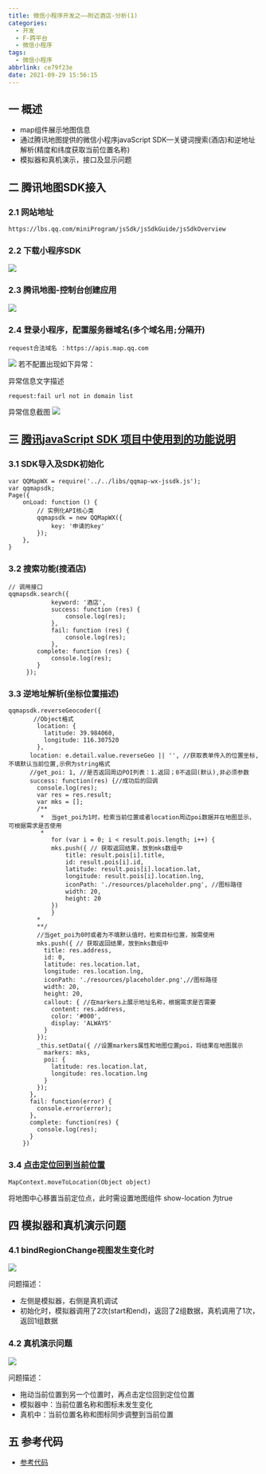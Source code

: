 ```yaml
---
title: 微信小程序开发之——附近酒店-分析(1)
categories:
  - 开发
  - F-跨平台
  - 微信小程序
tags:
  - 微信小程序
abbrlink: ce79f23e
date: 2021-09-29 15:56:15
---
```

## 一 概述

* map组件展示地图信息
* 通过腾讯地图提供的微信小程序javaScript SDK—关键词搜索(酒店)和逆地址解析(精度和纬度获取当前位置名称)
* 模拟器和真机演示，接口及显示问题

<!--more-->

## 二  腾讯地图SDK接入

### 2.1 网站地址

```
https://lbs.qq.com/miniProgram/jsSdk/jsSdkGuide/jsSdkOverview
```

### 2.2 下载小程序SDK
![][1]

### 2.3 腾讯地图-控制台创建应用
![][2]

### 2.4 登录小程序，配置服务器域名(多个域名用`;`分隔开)

```
request合法域名	：https://apis.map.qq.com
```
![][3]
若不配置出现如下异常：

异常信息文字描述

```
request:fail url not in domain list
```

异常信息截图
![][4]

## 三 [腾讯javaScript SDK 项目中使用到的功能说明][00]

### 3.1 SDK导入及SDK初始化

```
var QQMapWX = require('../../libs/qqmap-wx-jssdk.js');
var qqmapsdk;
Page({
    onLoad: function () {
        // 实例化API核心类
        qqmapsdk = new QQMapWX({
            key: '申请的key'
        });
    },
}    
```

### 3.2 搜索功能(搜酒店)

```
// 调用接口
qqmapsdk.search({
            keyword: '酒店',
            success: function (res) {
                console.log(res);
            },
            fail: function (res) {
                console.log(res);
            },
        complete: function (res) {
            console.log(res);
        }
     });
```

### 3.3 逆地址解析(坐标位置描述)

```
qqmapsdk.reverseGeocoder({
       //Object格式
        location: {
          latitude: 39.984060,
          longitude: 116.307520
        },
      location: e.detail.value.reverseGeo || '', //获取表单传入的位置坐标,不填默认当前位置,示例为string格式
      //get_poi: 1, //是否返回周边POI列表：1.返回；0不返回(默认),非必须参数
      success: function(res) {//成功后的回调
        console.log(res);
        var res = res.result;
        var mks = [];
        /**
         *  当get_poi为1时，检索当前位置或者location周边poi数据并在地图显示，可根据需求是否使用
         *
            for (var i = 0; i < result.pois.length; i++) {
            mks.push({ // 获取返回结果，放到mks数组中
                title: result.pois[i].title,
                id: result.pois[i].id,
                latitude: result.pois[i].location.lat,
                longitude: result.pois[i].location.lng,
                iconPath: './resources/placeholder.png', //图标路径
                width: 20,
                height: 20
            })
            }
        *
        **/
        //当get_poi为0时或者为不填默认值时，检索目标位置，按需使用
        mks.push({ // 获取返回结果，放到mks数组中
          title: res.address,
          id: 0,
          latitude: res.location.lat,
          longitude: res.location.lng,
          iconPath: './resources/placeholder.png',//图标路径
          width: 20,
          height: 20,
          callout: { //在markers上展示地址名称，根据需求是否需要
            content: res.address,
            color: '#000',
            display: 'ALWAYS'
          }
        });
        _this.setData({ //设置markers属性和地图位置poi，将结果在地图展示
          markers: mks,
          poi: {
            latitude: res.location.lat,
            longitude: res.location.lng
          }
        });
      },
      fail: function(error) {
        console.error(error);
      },
      complete: function(res) {
        console.log(res);
      }
    })
```

### 3.4 [点击定位回到当前位置][01]

```
MapContext.moveToLocation(Object object)
```

将地图中心移置当前定位点，此时需设置地图组件 show-location 为true

## 四 模拟器和真机演示问题

### 4.1 bindRegionChange视图发生变化时
![][5]

问题描述：

* 左侧是模拟器，右侧是真机调试
* 初始化时，模拟器调用了2次(start和end)，返回了2组数据，真机调用了1次，返回1组数据

### 4.2 真机演示问题
![][6]

问题描述：

* 拖动当前位置到另一个位置时，再点击定位回到定位位置
* 模拟器中：当前位置名称和图标未发生变化
* 真机中：当前位置名称和图标同步调整到当前位置

## 五 参考代码
* [参考代码](https://download.csdn.net/download/Calvin_zhou/25922781)

[00]:https://lbs.qq.com/miniProgram/jsSdk/jsSdkGuide/jsSdkOverview
[01]:https://developers.weixin.qq.com/miniprogram/dev/api/media/map/MapContext.moveToLocation.html
[1]:https://jsd.onmicrosoft.cn/gh/PGzxc/CDN/blog-wechat/wechat-hotel-javascript-sdk-download.png
[2]:https://jsd.onmicrosoft.cn/gh/PGzxc/CDN/blog-wechat/wechat-hotel-create-application-key.png
[3]:https://jsd.onmicrosoft.cn/gh/PGzxc/CDN/blog-wechat/wechat-hotel-weixin-request-apis.png
[4]:https://jsd.onmicrosoft.cn/gh/PGzxc/CDN/blog-wechat/wechat-hotel-request-fail-msg.png
[5]:https://jsd.onmicrosoft.cn/gh/PGzxc/CDN/blog-wechat/wechat-hotel-getcenterlocation-data-compare.png
[6]:https://jsd.onmicrosoft.cn/gh/PGzxc/CDN/blog-wechat/wechat-hotel-monitor-phone-switch.gif